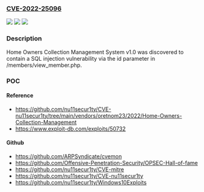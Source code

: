 ### [CVE-2022-25096](https://cve.mitre.org/cgi-bin/cvename.cgi?name=CVE-2022-25096)
![](https://img.shields.io/static/v1?label=Product&message=n%2Fa&color=blue)
![](https://img.shields.io/static/v1?label=Version&message=n%2Fa&color=blue)
![](https://img.shields.io/static/v1?label=Vulnerability&message=n%2Fa&color=brighgreen)

### Description

Home Owners Collection Management System v1.0 was discovered to contain a SQL injection vulnerability via the id parameter in /members/view_member.php.

### POC

#### Reference
- https://github.com/nu11secur1ty/CVE-nu11secur1ty/tree/main/vendors/oretnom23/2022/Home-Owners-Collection-Management
- https://www.exploit-db.com/exploits/50732

#### Github
- https://github.com/ARPSyndicate/cvemon
- https://github.com/Offensive-Penetration-Security/OPSEC-Hall-of-fame
- https://github.com/nu11secur1ty/CVE-mitre
- https://github.com/nu11secur1ty/CVE-nu11secur1ty
- https://github.com/nu11secur1ty/Windows10Exploits

